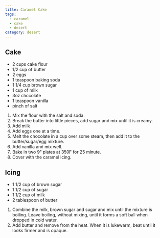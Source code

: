 ```yaml
---
title: Caramel Cake
tags:
  - caramel
  - cake
  - desert
category: desert
---
```


## Cake

- 2 cups cake flour
- 1/2 cup of butter
- 2 eggs
- 1 teaspoon baking soda
- 1 1/4 cup brown sugar
- 1 cup of milk
- 3oz chocolate
- 1 teaspoon vanilla
- pinch of salt

1. Mix the flour with the salt and soda.
2. Break the butter into little pieces, add sugar and mix until it is creamy.
3. Add milk
4. Add eggs one at a time.
5. Melt the chocolate in a cup over some steam, then add it to the butter/sugar/egg mixture.
6. Add vanilla and mix well.
7. Bake in two 9" plates at 350F for 25 minute.
8. Cover with the caramel icing.

## Icing

- 1 1/2 cup of brown sugar
- 1 1/2 cup of sugar
- 1 1/2 cup of milk
- 2 tablespoon of butter

1. Combine the milk, brown sugar and sugar and mix until the mixture is boiling. Leave boiling, without mixing, until it forms a soft ball when dropped in cold water.
2. Add butter and remove from the heat. When it is lukewarm, beat until it looks firmer and is opaque.
